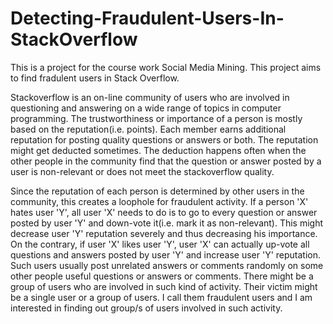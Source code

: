 # Detecting-Fraudulent-Users-In-StackOverflow
This is a project for the course work Social Media Mining. This project aims to find fradulent users in Stack Overflow.

Stackoverflow is an on-line community of users who are involved in questioning and answering on a wide range of topics in computer programming. The trustworthiness or importance of a person is mostly based on the reputation(i.e. points). Each member earns additional reputation for posting quality questions or answers or both. The reputation might get deducted sometimes. The deduction happens often when the other people in the community find that the question or answer posted by a user is non-relevant or does not meet the stackoverflow quality.

Since the reputation of each person is determined by other users in the community, this creates a loophole for fraudulent activity. If a person 'X' hates user 'Y', all user 'X' needs to do is to go to every question or answer posted by user 'Y' and down-vote it(i.e. mark it as non-relevant). This might decrease user 'Y' reputation severely and thus decreasing his importance. On the contrary, if user 'X' likes user 'Y', user 'X' can actually up-vote all questions and answers posted by user 'Y' and increase user 'Y' reputation. Such users usually post unrelated answers or comments randomly on some other people useful questions or answers or comments. There might be a group of users who are involved in such kind of activity. Their victim might be a single user or a group of users. I call them fraudulent users and I am interested in finding out group/s of users involved in such activity.

